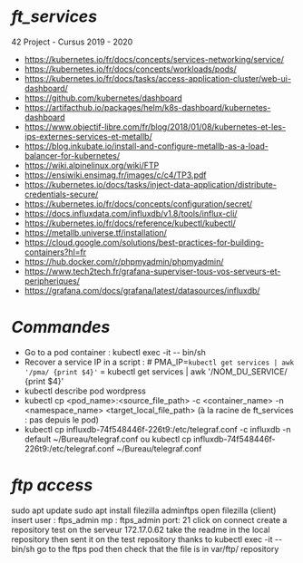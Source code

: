 # *ft_services*
42 Project - Cursus 2019 - 2020

* https://kubernetes.io/fr/docs/concepts/services-networking/service/
* https://kubernetes.io/fr/docs/concepts/workloads/pods/
* https://kubernetes.io/fr/docs/tasks/access-application-cluster/web-ui-dashboard/
* https://github.com/kubernetes/dashboard
* https://artifacthub.io/packages/helm/k8s-dashboard/kubernetes-dashboard
* https://www.objectif-libre.com/fr/blog/2018/01/08/kubernetes-et-les-ips-externes-services-et-metallb/
* https://blog.inkubate.io/install-and-configure-metallb-as-a-load-balancer-for-kubernetes/
* https://wiki.alpinelinux.org/wiki/FTP
* https://ensiwiki.ensimag.fr/images/c/c4/TP3.pdf
* https://kubernetes.io/docs/tasks/inject-data-application/distribute-credentials-secure/
* https://kubernetes.io/fr/docs/concepts/configuration/secret/
* https://docs.influxdata.com/influxdb/v1.8/tools/influx-cli/
* https://kubernetes.io/fr/docs/reference/kubectl/kubectl/
* https://metallb.universe.tf/installation/
* https://cloud.google.com/solutions/best-practices-for-building-containers?hl=fr
* https://hub.docker.com/r/phpmyadmin/phpmyadmin/
* https://www.tech2tech.fr/grafana-superviser-tous-vos-serveurs-et-peripheriques/
* https://grafana.com/docs/grafana/latest/datasources/influxdb/

# *Commandes*
* Go to a pod container : kubectl exec -it <nom du pod ex : phpmyadmin-deployment-6d6f76c9f-ljnfr> -- bin/sh
* Recover a service IP in a script : # PMA_IP=`kubectl get services | awk '/pma/ {print $4}'`
= kubectl get services | awk '/NOM_DU_SERVICE/ {print $4}'
* kubectl describe pod wordpress
* kubectl cp <pod_name>:<source_file_path> -c <container_name> -n <namespace_name> <target_local_file_path> (à la racine de ft_services : pas depuis le pod)
* kubectl cp influxdb-74f548446f-226t9:/etc/telegraf.conf -c influxdb -n default ~/Bureau/telegraf.conf
ou kubectl cp influxdb-74f548446f-226t9:/etc/telegraf.conf ~/Bureau/telegraf.conf

# *ftp access*
sudo apt update
sudo apt install filezilla
adminftps
open filezilla (client)
insert user : ftps_admin
mp : ftps_admin
port: 21
click on connect
create a repository test on the serveur 172.17.0.62
take the readme in the local repository then sent it on the test repository
thanks to kubectl exec -it <nom du pod ex : ftps-6d6f76c9f> -- bin/sh go to the ftps pod
then check that the file is in var/ftp/ repository
